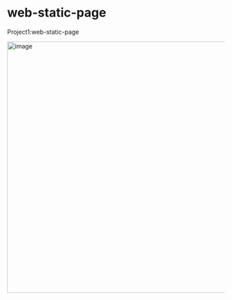 # web-static-page
Project1:web-static-page

<img width="1253" height="582" alt="image" src="https://github.com/user-attachments/assets/80d2388b-89e8-4e65-a599-8cf658a3e174" />
